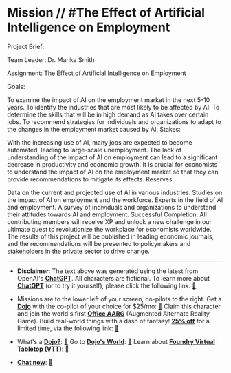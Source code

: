 # Mission // #The Effect of Artificial Intelligence on Employment

Project Brief:

Team Leader: Dr. Marika Smith

Assignment: The Effect of Artificial Intelligence on Employment

Goals:

To examine the impact of AI on the employment market in the next 5-10 years.
To identify the industries that are most likely to be affected by AI.
To determine the skills that will be in high demand as AI takes over certain jobs.
To recommend strategies for individuals and organizations to adapt to the changes in the employment market caused by AI.
Stakes:

With the increasing use of AI, many jobs are expected to become automated, leading to large-scale unemployment.
The lack of understanding of the impact of AI on employment can lead to a significant decrease in productivity and economic growth.
It is crucial for economists to understand the impact of AI on the employment market so that they can provide recommendations to mitigate its effects.
Reserves:

Data on the current and projected use of AI in various industries.
Studies on the impact of AI on employment and the workforce.
Experts in the field of AI and employment.
A survey of individuals and organizations to understand their attitudes towards AI and employment.
Successful Completion:
All contributing members will receive XP and unlock a new challenge in our ultimate quest to revolutionize the workplace for economists worldwide. The results of this project will be published in leading economic journals, and the recommendations will be presented to policymakers and stakeholders in the private sector to drive change.

---

* **Disclaimer**: The text above was generated using the latest from OpenAI's [**ChatGPT**](https://openai.com/blog/chatgpt/).  All characters are fictional.  To learn more about [**ChatGPT**](https://openai.com/blog/chatgpt/) (or to try it yourself), please click the following link: [:closed_book:](https://openai.com/blog/chatgpt/)

* Missions are to the lower left of your screen, co-pilots to the right. Get a [**Dojo**](https://workmates.live/marketplace) with the co-pilot of your choice for $25/mo: [:green_book:](https://workmates.live/marketplace)  Claim this character and join the world's first [**Office AARG**](https://dojos.world) (Augmented Alternate Reality Game). Build real-world things with a dash of fantasy! [**25% off**](https://blog.workmates.live/deal-on-a-dojo) for a limited time, via the following link: [:green_book:](https://blog.workmates.live/deal-on-a-dojo) 

* What's a [**Dojo?**](https://workdojos.com): [:blue_book:](https://workdojos.com)  Go to [**Dojo's World**](https://dojos.world): [:blue_book:](https://dojos.world)  Learn about [**Foundry Virtual Tabletop (VTT)**](https://foundryvtt.com): [:closed_book:](https://foundryvtt.com/)

* [**Chat now**](https://chat.workmates.live/channel/support): [:ledger:](https://chat.workmates.live/channel/support)
